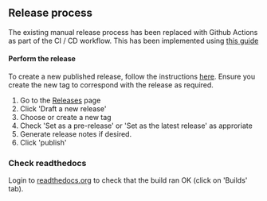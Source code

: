 ## Release process

The existing manual release process has been replaced with Github Actions as part of the CI / CD workflow.
This has been implemented using [this guide](https://packaging.python.org/en/latest/guides/publishing-package-distribution-releases-using-github-actions-ci-cd-workflows/)

#### Perform the release

To create a new published release, follow the instructions [here](https://docs.github.com/en/repositories/releasing-projects-on-github/managing-releases-in-a-repository).
Ensure you create the new tag to correspond with the release as required.

1. Go to the [Releases](https://github.com/django-import-export/django-import-export/releases) page
2. Click 'Draft a new release'
3. Choose or create a new tag
4. Check 'Set as a pre-release' or 'Set as the latest release' as approriate
5. Generate release notes if desired.
6. Click 'publish'

### Check readthedocs

Login to [readthedocs.org](https://readthedocs.org) to check that the build ran OK (click on 'Builds' tab).

